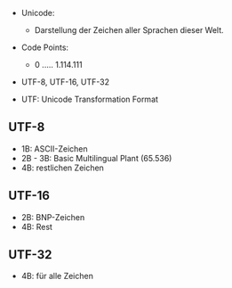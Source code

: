 - Unicode:
	- Darstellung der Zeichen aller Sprachen dieser Welt.
- Code Points:
	- 0 ..... 1.114.111

- UTF-8, UTF-16, UTF-32
- UTF: Unicode Transformation Format

## UTF-8

- 1B: ASCII-Zeichen
- 2B - 3B: Basic Multilingual Plant (65.536)
- 4B: restlichen Zeichen

## UTF-16

- 2B: BNP-Zeichen
- 4B: Rest

## UTF-32

- 4B: für alle Zeichen
